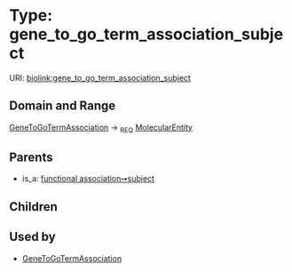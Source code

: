 
# Type: gene_to_go_term_association_subject




URI: [biolink:gene_to_go_term_association_subject](https://w3id.org/biolink/vocab/gene_to_go_term_association_subject)


## Domain and Range

[GeneToGoTermAssociation](GeneToGoTermAssociation.md) ->  <sub>REQ</sub> [MolecularEntity](MolecularEntity.md)

## Parents

 *  is_a: [functional association➞subject](functional_association_subject.md)

## Children


## Used by

 * [GeneToGoTermAssociation](GeneToGoTermAssociation.md)
